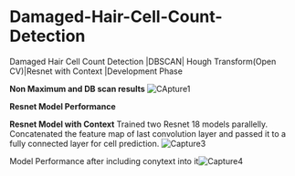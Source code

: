 # Damaged-Hair-Cell-Count-Detection
Damaged Hair Cell Count Detection |DBSCAN| Hough Transform(Open CV)|Resnet with Context |Development Phase 

**Non Maximum and DB scan results**
![CApture1](https://user-images.githubusercontent.com/99614234/191880516-6a9d82d4-303a-4a25-9c0d-d418c8c4e304.PNG)

**Resnet Model Performance**


**Resnet Model with Context**
Trained two Resnet 18 models parallelly. Concatenated the feature map of last convolution layer and passed it to a fully connected layer for cell prediction.
![Capture3](https://user-images.githubusercontent.com/99614234/191881043-e4dbfa9e-d1b3-4676-8521-b3b170ad7228.PNG)

Model Performance after including conytext into it![Capture4](https://user-images.githubusercontent.com/99614234/191881306-28e0e1dc-ea14-4a41-aa69-5330954ab202.PNG)
